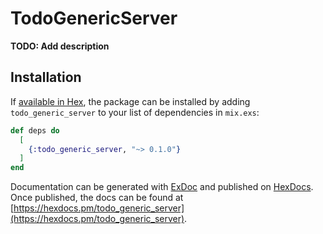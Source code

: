 # TodoGenericServer

**TODO: Add description**

## Installation

If [available in Hex](https://hex.pm/docs/publish), the package can be installed
by adding `todo_generic_server` to your list of dependencies in `mix.exs`:

```elixir
def deps do
  [
    {:todo_generic_server, "~> 0.1.0"}
  ]
end
```

Documentation can be generated with [ExDoc](https://github.com/elixir-lang/ex_doc)
and published on [HexDocs](https://hexdocs.pm). Once published, the docs can
be found at [https://hexdocs.pm/todo_generic_server](https://hexdocs.pm/todo_generic_server).

